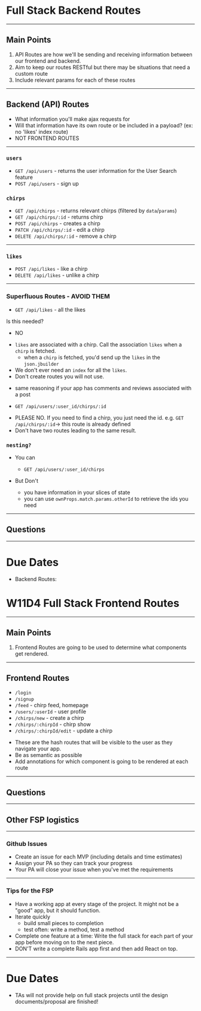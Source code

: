 
# Full Stack Backend Routes

---

## Main Points
  1. API Routes are how we'll be sending and receiving information between our frontend and backend.
  2. Aim to keep our routes RESTful but there may be situations that need a custom route
  4. Include relevant params for each of these routes
---

## Backend (API) Routes
- What information you'll make ajax requests for
- Will that information have its own route or be included in a payload? (ex: no 'likes' index route)
- NOT FRONTEND ROUTES

---
### `users`
+ `GET /api/users` - returns the user information for the User Search feature
+ `POST /api/users` - sign up

### `chirps`
+ `GET /api/chirps` - returns relevant chirps (filtered by `data`/`params`)
+ `GET /api/chirps/:id` - returns chirp
+ `POST /api/chirps` - creates a chirp
+ `PATCH /api/chirps/:id` - edit a chirp
+ `DELETE /api/chirps/:id` - remove a chirp
---

### `likes`
+ `POST /api/likes` - like a chirp
+ `DELETE /api/likes` - unlike a chirp

---

### Superfluous Routes - AVOID THEM

+ `GET /api/likes` - all the likes 

Is this needed? 
+  NO 
- `likes` are associated with a chirp. Call the association `likes` when a `chirp` is fetched. 
  - when a `chirp` is fetched, you'd send up the `likes` in the `json.jbuilder`
- We don't ever need an `index` for all the `likes`. 
- Don't create routes you will not use. 

* same reasoning if your app has comments and reviews associated with a post

+ `GET /api/users/:user_id/chirps/:id` 

- PLEASE NO. If you need to find a chirp, you just need the id. 
  e.g. ` GET /api/chirps/:id `-> this route is already defined 
- Don't have two routes leading to the same result. 

### `nesting?` 
+ You can 
  + `GET /api/users/:user_id/chirps` 

+ But Don't 
  + you have information in your slices of state 
  + you can use `ownProps.match.params.otherId` to retrieve the ids you need 

--- 

## Questions

--- 

# Due Dates 
* Backend Routes: 

# W11D4 Full Stack Frontend Routes

---

## Main Points
  1. Frontend Routes are going to be used to determine what components get rendered.
  
---

## Frontend Routes
+ `/login`
+ `/signup`
+ `/feed` - chirp feed, homepage
+ `/users/:userId` - user profile
+ `/chirps/new` - create a chirp
+ `/chirps/:chirpId` - chirp show
+ `/chirps/:chirpId/edit` - update a chirp

- These are the hash routes that will be visible to the user as they navigate your app.
- Be as semantic as possible
- Add annotations for which component is going to be rendered at each route

---

## Questions

--- 
## Other FSP logistics 

--- 

### Github Issues
+ Create an issue for each MVP (including details and time estimates)
+ Assign your PA so they can track your progress
+ Your PA will close your issue when you've met the requirements

---

### Tips for the FSP

+ Have a working app at every stage of the project. It might not be a
  "good" app, but it should function.
+ Iterate quickly
  + build small pieces to completion
  + test often: write a method, test a method
+ Complete one feature at a time: Write the full stack for each part of your
  app before moving on to the next piece.
+ DON'T write a complete Rails app first and then add React on top.

---

# Due Dates 
* TAs will not provide help on full stack projects until the design documents/proposal are finished!